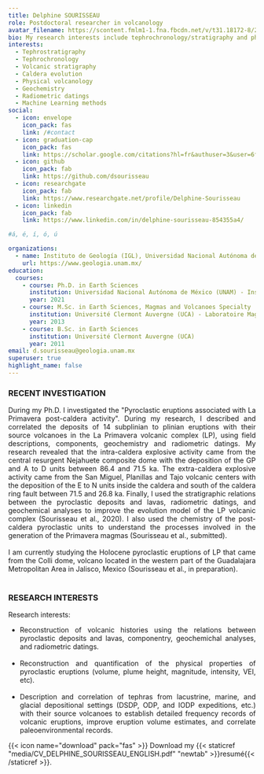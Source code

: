 ```yaml
---
title: Delphine SOURISSEAU
role: Postdoctoral researcher in volcanology
avatar_filename: https://scontent.fmlm1-1.fna.fbcdn.net/v/t31.18172-8/26063654_10213101956896153_6742823389416746516_o.jpg?_nc_cat=106&ccb=1-3&_nc_sid=09cbfe&_nc_ohc=jK6po6Sk-s4AX-uvGtN&_nc_ht=scontent.fmlm1-1.fna&oh=19c393283008b03549d6abe0126e21d4&oe=608D9AC4
bio: My research interests include tephrochronology/stratigraphy and physical volcanology.
interests:
  - Tephrostratigraphy
  - Tephrochronology
  - Volcanic stratigraphy
  - Caldera evolution
  - Physical volcanology
  - Geochemistry
  - Radiometric datings
  - Machine Learning methods
social:
  - icon: envelope
    icon_pack: fas
    link: /#contact
  - icon: graduation-cap
    icon_pack: fas
    link: https://scholar.google.com/citations?hl=fr&authuser=3&user=6fCSTU4AAAAJ
  - icon: github
    icon_pack: fab
    link: https://github.com/dsourisseau
  - icon: researchgate
    icon_pack: fab
    link: https://www.researchgate.net/profile/Delphine-Sourisseau
  - icon: linkedin
    icon_pack: fab
    link: https://www.linkedin.com/in/delphine-sourisseau-854355a4/

#á, é, í, ó, ú

organizations:
  - name: Instituto de Geología (IGL), Universidad Nacional Autónoma de México (UNAM)
    url: https://www.geologia.unam.mx/
education:
  courses:
    - course: Ph.D. in Earth Sciences
      institution: Universidad Nacional Autónoma de México (UNAM) - Instituto de Geofísica Unidad Michoacán (IGUM)
      year: 2021
    - course: M.Sc. in Earth Sciences, Magmas and Volcanoes Specialty
      institution: Université Clermont Auvergne (UCA) - Laboratoire Magmas et Volcans (LMV)
      year: 2013
    - course: B.Sc. in Earth Sciences
      institution: Université Clermont Auvergne (UCA)
      year: 2011
email: d.sourisseau@geologia.unam.mx
superuser: true
highlight_name: false
---
```


### RECENT INVESTIGATION
<div style="text-align: justify"> 
During my Ph.D. I investigated the "Pyroclastic eruptions associated with La Primavera post-caldera activity". During my research, I described and correlated the deposits of 14 subplinian to plinian eruptions with their source volcanoes in the La Primavera volcanic complex (LP), using field descriptions, components, geochemistry and radiometric datings. My research revealed that the intra-caldera explosive activity came from the central resurgent Nejahuete composite dome with the deposition of the GP and A to D units between 86.4 and 71.5 ka. The extra-caldera explosive activity came from the San Miguel, Planillas and Tajo volcanic centers with the deposition of the E to N units inside the caldera and south of the caldera ring fault between 71.5 and 26.8 ka. Finally, I used the stratigraphic relations between the pyroclastic deposits and lavas, radiometric datings, and geochemical analyses to improve the evolution model of the LP volcanic complex (Sourisseau et al., 2020). I also used the chemistry of the post-caldera pyroclastic units to understand the processes involved in the generation of the Primavera magmas (Sourisseau et al., submitted).
<br /> <br /> 
I am currently studying the Holocene pyroclastic eruptions of LP that came from the Colli dome, volcano located in the western part of the Guadalajara Metropolitan Area in Jalisco, Mexico (Sourisseau et al., in preparation).
</div>
<br /> 

### RESEARCH INTERESTS

Research interests:

<ul>

<li> <div style="text-align: justify"> Reconstruction of volcanic histories using the relations between pyroclastic deposits and lavas, componentry, geochemichal analyses, and radiometric datings.</li><br />  

<li> <div style="text-align: justify"> Reconstruction and quantification of the physical properties of pyroclastic eruptions (volume, plume height, magnitude, intensity, VEI, etc). </li> <br /> 

<li> <div style="text-align: justify"> Description and correlation of tephras from lacustrine, marine, and glacial depositional settings (DSDP, ODP, and IODP expeditions, etc.) with their source volcanoes to establish detailed frequency records of volcanic eruptions, improve eruption volume estimates, and correlate paleoenvironmental records.

</ul>

{{< icon name="download" pack="fas" >}} Download my {{< staticref "media/CV_DELPHINE_SOURISSEAU_ENGLISH.pdf" "newtab" >}}resumé{{< /staticref >}}.